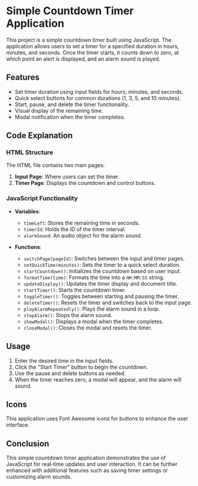# Simple Countdown Timer Application

This project is a simple countdown timer built using JavaScript. The application allows users to set a timer for a specified duration in hours, minutes, and seconds. Once the timer starts, it counts down to zero, at which point an alert is displayed, and an alarm sound is played.

## Features
- Set timer duration using input fields for hours, minutes, and seconds.
- Quick select buttons for common durations (1, 3, 5, and 10 minutes).
- Start, pause, and delete the timer functionality.
- Visual display of the remaining time.
- Modal notification when the timer completes.

## Code Explanation

### HTML Structure
The HTML file contains two main pages:
1. **Input Page**: Where users can set the timer.
2. **Timer Page**: Displays the countdown and control buttons.

### JavaScript Functionality
- **Variables**:
  - `timeLeft`: Stores the remaining time in seconds.
  - `timerId`: Holds the ID of the timer interval.
  - `alarmSound`: An audio object for the alarm sound.

- **Functions**:
  - `switchPage(pageId)`: Switches between the input and timer pages.
  - `setQuickTime(minutes)`: Sets the timer to a quick select duration.
  - `startCountdown()`: Initializes the countdown based on user input.
  - `formatTime(time)`: Formats the time into a `HH:MM:SS` string.
  - `updateDisplay()`: Updates the timer display and document title.
  - `startTimer()`: Starts the countdown timer.
  - `toggleTimer()`: Toggles between starting and pausing the timer.
  - `deleteTimer()`: Resets the timer and switches back to the input page.
  - `playAlarmRepeatedly()`: Plays the alarm sound in a loop.
  - `stopAlarm()`: Stops the alarm sound.
  - `showModal()`: Displays a modal when the timer completes.
  - `closeModal()`: Closes the modal and resets the timer.

## Usage
1. Enter the desired time in the input fields.
2. Click the "Start Timer" button to begin the countdown.
3. Use the pause and delete buttons as needed.
4. When the timer reaches zero, a modal will appear, and the alarm will sound.

## Icons
This application uses Font Awesome icons for buttons to enhance the user interface.

## Conclusion
This simple countdown timer application demonstrates the use of JavaScript for real-time updates and user interaction. It can be further enhanced with additional features such as saving timer settings or customizing alarm sounds.
